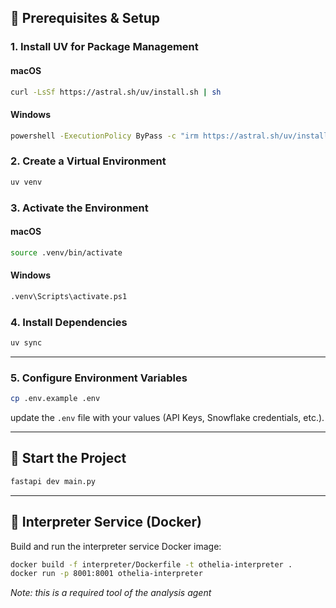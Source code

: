 ## 🧰 Prerequisites & Setup

### 1. Install UV for Package Management

#### macOS

```bash
curl -LsSf https://astral.sh/uv/install.sh | sh
```

#### Windows

```bash
powershell -ExecutionPolicy ByPass -c "irm https://astral.sh/uv/install.ps1 | iex"
```

### 2. Create a Virtual Environment

```bash
uv venv
```

### 3. Activate the Environment

#### macOS

```bash
source .venv/bin/activate
```

#### Windows

```bash
.venv\Scripts\activate.ps1
```

### 4. Install Dependencies

```bash
uv sync
```

---

### 5. Configure Environment Variables

```bash
cp .env.example .env
```

update the `.env` file with your values (API Keys, Snowflake credentials, etc.).

---

## 🚀 Start the Project

```bash
fastapi dev main.py
```

---

## 🐳 Interpreter Service (Docker)

Build and run the interpreter service Docker image:

```bash
docker build -f interpreter/Dockerfile -t othelia-interpreter .
docker run -p 8001:8001 othelia-interpreter
```

_Note: this is a required tool of the analysis agent_
